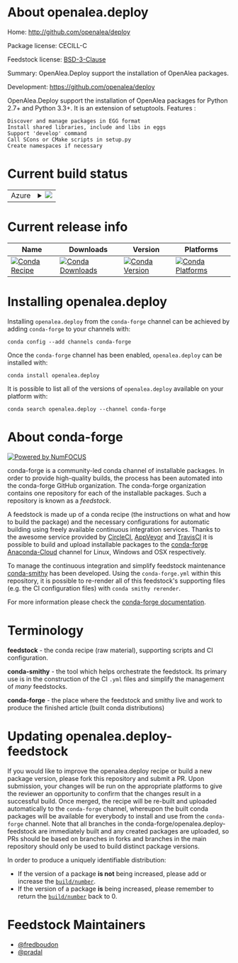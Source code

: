 About openalea.deploy
=====================

Home: http://github.com/openalea/deploy

Package license: CECILL-C

Feedstock license: [BSD-3-Clause](https://github.com/conda-forge/openalea.deploy-feedstock/blob/master/LICENSE.txt)

Summary: OpenAlea.Deploy support the installation of OpenAlea packages.

Development: https://github.com/openalea/deploy

OpenAlea.Deploy support the installation of OpenAlea packages for Python 2.7+ and
Python 3.3+. It is an extension of setuptools.
Features :

    Discover and manage packages in EGG format
    Install shared libraries, include and libs in eggs
    Support 'develop' command
    Call SCons or CMake scripts in setup.py
    Create namespaces if necessary


Current build status
====================


<table>
    
  <tr>
    <td>Azure</td>
    <td>
      <details>
        <summary>
          <a href="https://dev.azure.com/conda-forge/feedstock-builds/_build/latest?definitionId=8700&branchName=master">
            <img src="https://dev.azure.com/conda-forge/feedstock-builds/_apis/build/status/openalea.deploy-feedstock?branchName=master">
          </a>
        </summary>
        <table>
          <thead><tr><th>Variant</th><th>Status</th></tr></thead>
          <tbody><tr>
              <td>linux_64_python3.6.____73_pypy</td>
              <td>
                <a href="https://dev.azure.com/conda-forge/feedstock-builds/_build/latest?definitionId=8700&branchName=master">
                  <img src="https://dev.azure.com/conda-forge/feedstock-builds/_apis/build/status/openalea.deploy-feedstock?branchName=master&jobName=linux&configuration=linux_64_python3.6.____73_pypy" alt="variant">
                </a>
              </td>
            </tr><tr>
              <td>linux_64_python3.6.____cpython</td>
              <td>
                <a href="https://dev.azure.com/conda-forge/feedstock-builds/_build/latest?definitionId=8700&branchName=master">
                  <img src="https://dev.azure.com/conda-forge/feedstock-builds/_apis/build/status/openalea.deploy-feedstock?branchName=master&jobName=linux&configuration=linux_64_python3.6.____cpython" alt="variant">
                </a>
              </td>
            </tr><tr>
              <td>linux_64_python3.7.____cpython</td>
              <td>
                <a href="https://dev.azure.com/conda-forge/feedstock-builds/_build/latest?definitionId=8700&branchName=master">
                  <img src="https://dev.azure.com/conda-forge/feedstock-builds/_apis/build/status/openalea.deploy-feedstock?branchName=master&jobName=linux&configuration=linux_64_python3.7.____cpython" alt="variant">
                </a>
              </td>
            </tr><tr>
              <td>linux_64_python3.8.____cpython</td>
              <td>
                <a href="https://dev.azure.com/conda-forge/feedstock-builds/_build/latest?definitionId=8700&branchName=master">
                  <img src="https://dev.azure.com/conda-forge/feedstock-builds/_apis/build/status/openalea.deploy-feedstock?branchName=master&jobName=linux&configuration=linux_64_python3.8.____cpython" alt="variant">
                </a>
              </td>
            </tr><tr>
              <td>linux_64_python3.9.____cpython</td>
              <td>
                <a href="https://dev.azure.com/conda-forge/feedstock-builds/_build/latest?definitionId=8700&branchName=master">
                  <img src="https://dev.azure.com/conda-forge/feedstock-builds/_apis/build/status/openalea.deploy-feedstock?branchName=master&jobName=linux&configuration=linux_64_python3.9.____cpython" alt="variant">
                </a>
              </td>
            </tr><tr>
              <td>osx_64_python3.6.____73_pypy</td>
              <td>
                <a href="https://dev.azure.com/conda-forge/feedstock-builds/_build/latest?definitionId=8700&branchName=master">
                  <img src="https://dev.azure.com/conda-forge/feedstock-builds/_apis/build/status/openalea.deploy-feedstock?branchName=master&jobName=osx&configuration=osx_64_python3.6.____73_pypy" alt="variant">
                </a>
              </td>
            </tr><tr>
              <td>osx_64_python3.6.____cpython</td>
              <td>
                <a href="https://dev.azure.com/conda-forge/feedstock-builds/_build/latest?definitionId=8700&branchName=master">
                  <img src="https://dev.azure.com/conda-forge/feedstock-builds/_apis/build/status/openalea.deploy-feedstock?branchName=master&jobName=osx&configuration=osx_64_python3.6.____cpython" alt="variant">
                </a>
              </td>
            </tr><tr>
              <td>osx_64_python3.7.____cpython</td>
              <td>
                <a href="https://dev.azure.com/conda-forge/feedstock-builds/_build/latest?definitionId=8700&branchName=master">
                  <img src="https://dev.azure.com/conda-forge/feedstock-builds/_apis/build/status/openalea.deploy-feedstock?branchName=master&jobName=osx&configuration=osx_64_python3.7.____cpython" alt="variant">
                </a>
              </td>
            </tr><tr>
              <td>osx_64_python3.8.____cpython</td>
              <td>
                <a href="https://dev.azure.com/conda-forge/feedstock-builds/_build/latest?definitionId=8700&branchName=master">
                  <img src="https://dev.azure.com/conda-forge/feedstock-builds/_apis/build/status/openalea.deploy-feedstock?branchName=master&jobName=osx&configuration=osx_64_python3.8.____cpython" alt="variant">
                </a>
              </td>
            </tr><tr>
              <td>osx_64_python3.9.____cpython</td>
              <td>
                <a href="https://dev.azure.com/conda-forge/feedstock-builds/_build/latest?definitionId=8700&branchName=master">
                  <img src="https://dev.azure.com/conda-forge/feedstock-builds/_apis/build/status/openalea.deploy-feedstock?branchName=master&jobName=osx&configuration=osx_64_python3.9.____cpython" alt="variant">
                </a>
              </td>
            </tr><tr>
              <td>win_64_python3.6.____cpython</td>
              <td>
                <a href="https://dev.azure.com/conda-forge/feedstock-builds/_build/latest?definitionId=8700&branchName=master">
                  <img src="https://dev.azure.com/conda-forge/feedstock-builds/_apis/build/status/openalea.deploy-feedstock?branchName=master&jobName=win&configuration=win_64_python3.6.____cpython" alt="variant">
                </a>
              </td>
            </tr><tr>
              <td>win_64_python3.7.____cpython</td>
              <td>
                <a href="https://dev.azure.com/conda-forge/feedstock-builds/_build/latest?definitionId=8700&branchName=master">
                  <img src="https://dev.azure.com/conda-forge/feedstock-builds/_apis/build/status/openalea.deploy-feedstock?branchName=master&jobName=win&configuration=win_64_python3.7.____cpython" alt="variant">
                </a>
              </td>
            </tr><tr>
              <td>win_64_python3.8.____cpython</td>
              <td>
                <a href="https://dev.azure.com/conda-forge/feedstock-builds/_build/latest?definitionId=8700&branchName=master">
                  <img src="https://dev.azure.com/conda-forge/feedstock-builds/_apis/build/status/openalea.deploy-feedstock?branchName=master&jobName=win&configuration=win_64_python3.8.____cpython" alt="variant">
                </a>
              </td>
            </tr><tr>
              <td>win_64_python3.9.____cpython</td>
              <td>
                <a href="https://dev.azure.com/conda-forge/feedstock-builds/_build/latest?definitionId=8700&branchName=master">
                  <img src="https://dev.azure.com/conda-forge/feedstock-builds/_apis/build/status/openalea.deploy-feedstock?branchName=master&jobName=win&configuration=win_64_python3.9.____cpython" alt="variant">
                </a>
              </td>
            </tr>
          </tbody>
        </table>
      </details>
    </td>
  </tr>
</table>

Current release info
====================

| Name | Downloads | Version | Platforms |
| --- | --- | --- | --- |
| [![Conda Recipe](https://img.shields.io/badge/recipe-openalea.deploy-green.svg)](https://anaconda.org/conda-forge/openalea.deploy) | [![Conda Downloads](https://img.shields.io/conda/dn/conda-forge/openalea.deploy.svg)](https://anaconda.org/conda-forge/openalea.deploy) | [![Conda Version](https://img.shields.io/conda/vn/conda-forge/openalea.deploy.svg)](https://anaconda.org/conda-forge/openalea.deploy) | [![Conda Platforms](https://img.shields.io/conda/pn/conda-forge/openalea.deploy.svg)](https://anaconda.org/conda-forge/openalea.deploy) |

Installing openalea.deploy
==========================

Installing `openalea.deploy` from the `conda-forge` channel can be achieved by adding `conda-forge` to your channels with:

```
conda config --add channels conda-forge
```

Once the `conda-forge` channel has been enabled, `openalea.deploy` can be installed with:

```
conda install openalea.deploy
```

It is possible to list all of the versions of `openalea.deploy` available on your platform with:

```
conda search openalea.deploy --channel conda-forge
```


About conda-forge
=================

[![Powered by NumFOCUS](https://img.shields.io/badge/powered%20by-NumFOCUS-orange.svg?style=flat&colorA=E1523D&colorB=007D8A)](http://numfocus.org)

conda-forge is a community-led conda channel of installable packages.
In order to provide high-quality builds, the process has been automated into the
conda-forge GitHub organization. The conda-forge organization contains one repository
for each of the installable packages. Such a repository is known as a *feedstock*.

A feedstock is made up of a conda recipe (the instructions on what and how to build
the package) and the necessary configurations for automatic building using freely
available continuous integration services. Thanks to the awesome service provided by
[CircleCI](https://circleci.com/), [AppVeyor](https://www.appveyor.com/)
and [TravisCI](https://travis-ci.com/) it is possible to build and upload installable
packages to the [conda-forge](https://anaconda.org/conda-forge)
[Anaconda-Cloud](https://anaconda.org/) channel for Linux, Windows and OSX respectively.

To manage the continuous integration and simplify feedstock maintenance
[conda-smithy](https://github.com/conda-forge/conda-smithy) has been developed.
Using the ``conda-forge.yml`` within this repository, it is possible to re-render all of
this feedstock's supporting files (e.g. the CI configuration files) with ``conda smithy rerender``.

For more information please check the [conda-forge documentation](https://conda-forge.org/docs/).

Terminology
===========

**feedstock** - the conda recipe (raw material), supporting scripts and CI configuration.

**conda-smithy** - the tool which helps orchestrate the feedstock.
                   Its primary use is in the construction of the CI ``.yml`` files
                   and simplify the management of *many* feedstocks.

**conda-forge** - the place where the feedstock and smithy live and work to
                  produce the finished article (built conda distributions)


Updating openalea.deploy-feedstock
==================================

If you would like to improve the openalea.deploy recipe or build a new
package version, please fork this repository and submit a PR. Upon submission,
your changes will be run on the appropriate platforms to give the reviewer an
opportunity to confirm that the changes result in a successful build. Once
merged, the recipe will be re-built and uploaded automatically to the
`conda-forge` channel, whereupon the built conda packages will be available for
everybody to install and use from the `conda-forge` channel.
Note that all branches in the conda-forge/openalea.deploy-feedstock are
immediately built and any created packages are uploaded, so PRs should be based
on branches in forks and branches in the main repository should only be used to
build distinct package versions.

In order to produce a uniquely identifiable distribution:
 * If the version of a package **is not** being increased, please add or increase
   the [``build/number``](https://conda.io/docs/user-guide/tasks/build-packages/define-metadata.html#build-number-and-string).
 * If the version of a package **is** being increased, please remember to return
   the [``build/number``](https://conda.io/docs/user-guide/tasks/build-packages/define-metadata.html#build-number-and-string)
   back to 0.

Feedstock Maintainers
=====================

* [@fredboudon](https://github.com/fredboudon/)
* [@pradal](https://github.com/pradal/)

